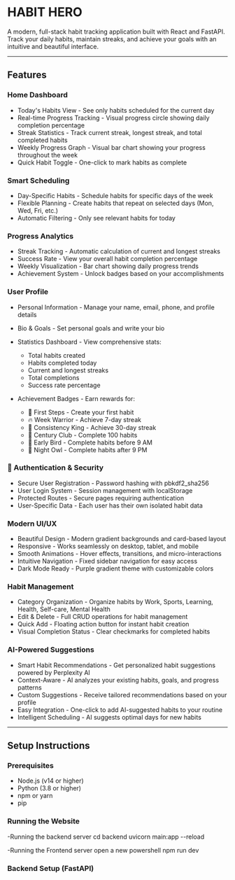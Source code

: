# HABIT HERO

A modern, full-stack habit tracking application built with React and FastAPI. Track your daily habits, maintain streaks, and achieve your goals with an intuitive and beautiful interface.

---

##  Features

### Home Dashboard
- Today's Habits View - See only habits scheduled for the current day
- Real-time Progress Tracking - Visual progress circle showing daily completion percentage
- Streak Statistics - Track current streak, longest streak, and total completed habits
- Weekly Progress Graph - Visual bar chart showing your progress throughout the week
- Quick Habit Toggle - One-click to mark habits as complete

### Smart Scheduling
- Day-Specific Habits - Schedule habits for specific days of the week
- Flexible Planning - Create habits that repeat on selected days (Mon, Wed, Fri, etc.)
- Automatic Filtering - Only see relevant habits for today

### Progress Analytics
- Streak Tracking - Automatic calculation of current and longest streaks
- Success Rate - View your overall habit completion percentage
- Weekly Visualization - Bar chart showing daily progress trends
- Achievement System - Unlock badges based on your accomplishments

### User Profile
- Personal Information - Manage your name, email, phone, and profile details
- Bio & Goals - Set personal goals and write your bio
- Statistics Dashboard - View comprehensive stats:
  - Total habits created
  - Habits completed today
  - Current and longest streaks
  - Total completions
  - Success rate percentage

  
- Achievement Badges - Earn rewards for:
  - 🎯 First Steps - Create your first habit
  - 🔥 Week Warrior - Achieve 7-day streak
  - 👑 Consistency King - Achieve 30-day streak
  - 💯 Century Club - Complete 100 habits
  - 🌅 Early Bird - Complete habits before 9 AM
  - 🦉 Night Owl - Complete habits after 9 PM

### 🔐 Authentication & Security
- Secure User Registration - Password hashing with pbkdf2_sha256
- User Login System - Session management with localStorage
- Protected Routes - Secure pages requiring authentication
- User-Specific Data - Each user has their own isolated habit data

### Modern UI/UX
- Beautiful Design - Modern gradient backgrounds and card-based layout
- Responsive - Works seamlessly on desktop, tablet, and mobile
- Smooth Animations - Hover effects, transitions, and micro-interactions
- Intuitive Navigation - Fixed sidebar navigation for easy access
- Dark Mode Ready - Purple gradient theme with customizable colors

### Habit Management
- Category Organization - Organize habits by Work, Sports, Learning, Health, Self-care, Mental Health
- Edit & Delete - Full CRUD operations for habit management
- Quick Add - Floating action button for instant habit creation
- Visual Completion Status - Clear checkmarks for completed habits

### AI-Powered Suggestions
- Smart Habit Recommendations - Get personalized habit suggestions powered by Perplexity AI
- Context-Aware - AI analyzes your existing habits, goals, and progress patterns
- Custom Suggestions - Receive tailored recommendations based on your profile
- Easy Integration - One-click to add AI-suggested habits to your routine
- Intelligent Scheduling - AI suggests optimal days for new habits

---

## Setup Instructions

### Prerequisites
- Node.js (v14 or higher)
- Python (3.8 or higher)
- npm or yarn
- pip

### Running the Website
-Running the backend server
cd backend
uvicorn main:app --reload

-Running the Frontend server
open a new powershell
npm run dev




### Backend Setup (FastAPI)
